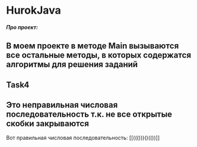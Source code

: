 # HurokJava
##### Про проект:
## В моем проекте в методе Main вызываются все остальные методы, в которых содержатся алгоритмы для решения заданий

## Task4
## Это неправильная числовая последовательность т.к. не все открытые скобки закрываются
 Вот правильная числовая последовательность: [[((()))()(())]]


